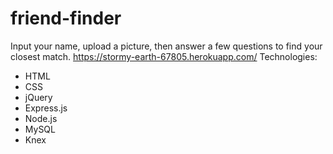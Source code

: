 # friend-finder

Input your name, upload a picture, then answer a few questions to find your closest match.
https://stormy-earth-67805.herokuapp.com/
Technologies: 
- HTML
- CSS 
- jQuery
- Express.js
- Node.js
- MySQL
- Knex
